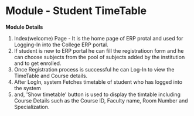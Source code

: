 # Module - Student TimeTable 

**Module Details**
1. Index(welcome) Page - It is the home page of ERP protal and used for Logging-In into the College ERP portal. 
2. If student is new to ERP portal he can fill the registratioon form and he can choose subjects from the pool of subjects added by the institution and to get enrolled.
3. Once Registration process is successful he can Log-In to view the TimeTable and Course details.
4. After LogIn, system Fetches timetable of student who has logged into the system 
5. and, 'Show timetable' button is used to display the timtable including Course Details such as the Course ID, Faculty name, Room Number and Specialization.
